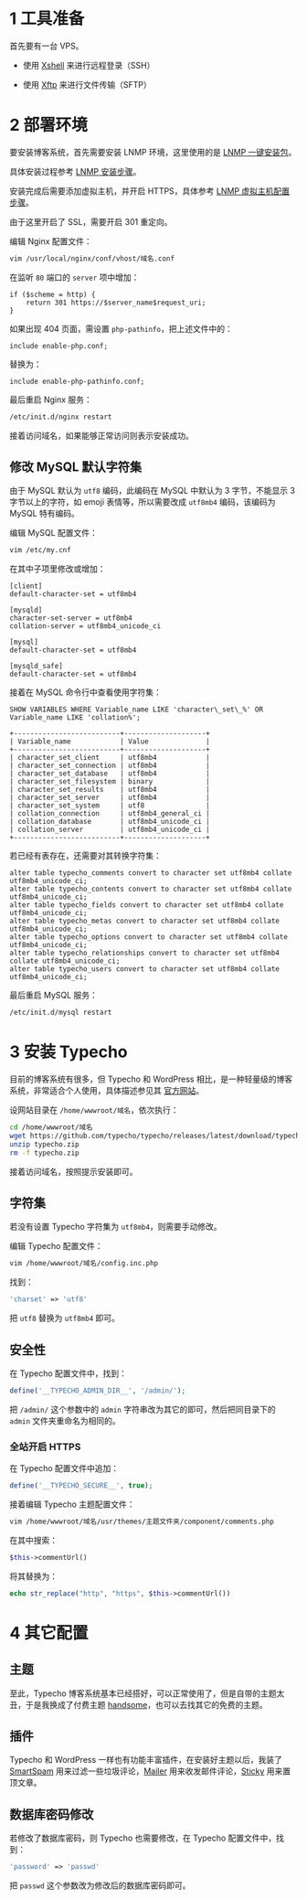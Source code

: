 # 1 工具准备

首先要有一台 VPS。

- 使用 [Xshell](https://www.netsarang.com/download/) 来进行远程登录（SSH）

- 使用 [Xftp](https://www.netsarang.com/download/) 来进行文件传输（SFTP）

# 2 部署环境

要安装博客系统，首先需要安装 LNMP 环境，这里使用的是 [LNMP 一键安装包](https://lnmp.org/)。

具体安装过程参考 [LNMP 安装步骤](https://lnmp.org/install.html)。

安装完成后需要添加虚拟主机，并开启 HTTPS，具体参考 [LNMP 虚拟主机配置步骤](https://lnmp.org/faq/lnmp-vhost-add-howto.html)。

由于这里开启了 SSL，需要开启 301 重定向。

编辑 Nginx 配置文件：

```bash
vim /usr/local/nginx/conf/vhost/域名.conf
```

在监听 `80` 端口的 `server` 项中增加：

```
if ($scheme = http) {
    return 301 https://$server_name$request_uri;
}
```

如果出现 404 页面，需设置 `php-pathinfo`，把上述文件中的：

```
include enable-php.conf;
```

替换为：

```
include enable-php-pathinfo.conf;
```

最后重启 Nginx 服务：

```bash
/etc/init.d/nginx restart
```

接着访问域名，如果能够正常访问则表示安装成功。

## 修改 MySQL 默认字符集

由于 MySQL 默认为 `utf8` 编码，此编码在 MySQL 中默认为 3 字节，不能显示 3 字节以上的字符，如 emoji 表情等，所以需要改成 `utf8mb4` 编码，该编码为 MySQL 特有编码。

编辑 MySQL 配置文件：

```bash
vim /etc/my.cnf
```

在其中子项里修改或增加：

```
[client]
default-character-set = utf8mb4

[mysqld]
character-set-server = utf8mb4
collation-server = utf8mb4_unicode_ci

[mysql]
default-character-set = utf8mb4

[mysqld_safe]
default-character-set = utf8mb4
```

接着在 MySQL 命令行中查看使用字符集：

```mysql
SHOW VARIABLES WHERE Variable_name LIKE 'character\_set\_%' OR Variable_name LIKE 'collation%';

+--------------------------+--------------------+
| Variable_name            | Value              |
+--------------------------+--------------------+
| character_set_client     | utf8mb4            |
| character_set_connection | utf8mb4            |
| character_set_database   | utf8mb4            |
| character_set_filesystem | binary             |
| character_set_results    | utf8mb4            |
| character_set_server     | utf8mb4            |
| character_set_system     | utf8               |
| collation_connection     | utf8mb4_general_ci |
| collation_database       | utf8mb4_unicode_ci |
| collation_server         | utf8mb4_unicode_ci |
+--------------------------+--------------------+
```

若已经有表存在，还需要对其转换字符集：

```mysql
alter table typecho_comments convert to character set utf8mb4 collate utf8mb4_unicode_ci;
alter table typecho_contents convert to character set utf8mb4 collate utf8mb4_unicode_ci;
alter table typecho_fields convert to character set utf8mb4 collate utf8mb4_unicode_ci;
alter table typecho_metas convert to character set utf8mb4 collate utf8mb4_unicode_ci;
alter table typecho_options convert to character set utf8mb4 collate utf8mb4_unicode_ci;
alter table typecho_relationships convert to character set utf8mb4 collate utf8mb4_unicode_ci;
alter table typecho_users convert to character set utf8mb4 collate utf8mb4_unicode_ci;
```

最后重启 MySQL 服务：

```bash
/etc/init.d/mysql restart
```

# 3 安装 Typecho

目前的博客系统有很多，但 Typecho 和 WordPress 相比，是一种轻量级的博客系统，非常适合个人使用，具体描述参见其 [官方网站](https://typecho.org/)。

设网站目录在 `/home/wwwroot/域名`，依次执行：

```bash
cd /home/wwwroot/域名
wget https://github.com/typecho/typecho/releases/latest/download/typecho.zip
unzip typecho.zip
rm -f typecho.zip
```

接着访问域名，按照提示安装即可。

## 字符集

若没有设置 Typecho 字符集为 `utf8mb4`，则需要手动修改。

编辑 Typecho 配置文件：

```bash
vim /home/wwwroot/域名/config.inc.php
```

找到：

```php
'charset' => 'utf8'
```

把 `utf8` 替换为 `utf8mb4` 即可。

## 安全性

在 Typecho 配置文件中，找到：

```php
define('__TYPECHO_ADMIN_DIR__', '/admin/');
```

把 `/admin/` 这个参数中的 `admin` 字符串改为其它的即可，然后把同目录下的 `admin` 文件夹重命名为相同的。

### 全站开启 HTTPS

在 Typecho 配置文件中追加：

```php
define('__TYPECHO_SECURE__', true);
```

接着编辑 Typecho 主题配置文件：

```bash
vim /home/wwwroot/域名/usr/themes/主题文件夹/component/comments.php
```

在其中搜索：

```php
$this->commentUrl()
```

将其替换为：

```php
echo str_replace("http", "https", $this->commentUrl())
```

# 4 其它配置

## 主题

至此，Typecho 博客系统基本已经搭好，可以正常使用了，但是自带的主题太丑，于是我换成了付费主题 [handsome](https://www.ihewro.com/archives/489/)，也可以去找其它的免费的主题。

## 插件

Typecho 和 WordPress 一样也有功能丰富插件，在安装好主题以后，我装了 [SmartSpam](http://www.yovisun.com/archive/typecho-plugin-smartspam.html) 用来过滤一些垃圾评论，[Mailer](https://github.com/AlanDecode/Typecho-Plugin-Mailer) 用来收发邮件评论，[Sticky](https://github.com/typecho-fans/plugins/releases/download/plugins-S_to_Z/Sticky.zip) 用来置顶文章。

## 数据库密码修改

若修改了数据库密码，则 Typecho 也需要修改，在 Typecho 配置文件中，找到：

```php
'password' => 'passwd'
```

把 `passwd` 这个参数改为修改后的数据库密码即可。
